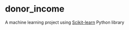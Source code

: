 # donor_income

A machine learning project using [Scikit-learn](http://scikit-learn.org/stable/) Python library